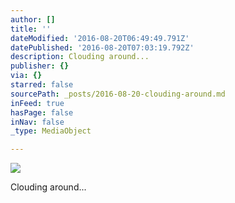 ```yaml
---
author: []
title: ''
dateModified: '2016-08-20T06:49:49.791Z'
datePublished: '2016-08-20T07:03:19.792Z'
description: Clouding around...
publisher: {}
via: {}
starred: false
sourcePath: _posts/2016-08-20-clouding-around.md
inFeed: true
hasPage: false
inNav: false
_type: MediaObject

---
```

![](https://the-grid-user-content.s3-us-west-2.amazonaws.com/72dceedc-cd04-464c-84e2-af5d4c0ad4fd.jpg)

Clouding around...
